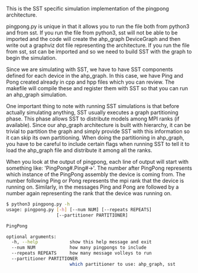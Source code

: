 This is the SST specific simulation implementation of the pingpong architecture.

pingpong.py is unique in that it allows you to run the file both from python3
and from sst. If you run the file from python3, sst will not be able to be imported and
the code will create the ahp_graph DeviceGraph and then write out a graphviz dot file
representing the architecture. If you run the file from sst, sst can be imported and so
we need to build SST with the graph to begin the simulation.

Since we are simulating with SST, we have to have SST components defined for each
device in the ahp_graph. In this case, we have Ping and Pong created already in cpp
and hpp files which you can review. The makefile will compile these and register
them with SST so that you can run an ahp_graph simulation.

One important thing to note with running SST simulations is that before actually
simulating anything, SST usually executes a graph partitioning phase. This phase
allows SST to distribute models among MPI ranks (if available). Since our ahp_graph
architecture is built with hierarchy, it can be trivial to partition the graph and
simply provide SST with this information so it can skip its own partitioning. When
doing the partitioning in ahp_graph, you have to be careful to include certain flags
when running SST to tell it to load the ahp_graph file and distribute it among all the
ranks.

When you look at the output of pingpong, each line of output will start with
something like: 'PingPong#.Ping#->'. The number after PingPong represents which
instance of the PingPong assembly the device is coming from. The number following
Ping or Pong represents the mpi rank that the device is running on. Similarly, in
the messages Ping and Pong are followed by a number again representing the rank
that the device was running on.


```bash
$ python3 pingpong.py -h
usage: pingpong.py [-h] [--num NUM] [--repeats REPEATS]
                   [--partitioner PARTITIONER]

PingPong

optional arguments:
  -h, --help            show this help message and exit
  --num NUM             how many pingpongs to include
  --repeats REPEATS     how many message volleys to run
  --partitioner PARTITIONER
                        which partitioner to use: ahp_graph, sst
```
